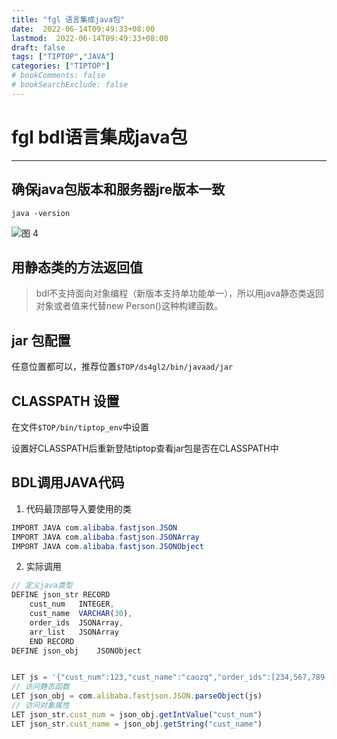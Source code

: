 ```yaml
---
title: "fgl 语言集成java包"
date:  2022-06-14T09:49:33+08:00
lastmod:  2022-06-14T09:49:33+08:00
draft: false
tags: ["TIPTOP","JAVA"]
categories: ["TIPTOP"]
# bookComments: false
# bookSearchExclude: false
---
```



# fgl bdl语言集成java包

---
## 确保java包版本和服务器jre版本一致
`java -version`

![图 4](/mk_img/2022-6-14-2-53-324-1.png)  



## 用静态类的方法返回值
> bdl不支持面向对象编程（新版本支持单功能单一），所以用java静态类返回对象或者值来代替new Person()这种构建函数。

## jar 包配置
任意位置都可以，推荐位置`$TOP/ds4gl2/bin/javaad/jar`

## CLASSPATH 设置
在文件`$TOP/bin/tiptop_env`中设置

设置好CLASSPATH后重新登陆tiptop查看jar包是否在CLASSPATH中

## BDL调用JAVA代码

1. 代码最顶部导入要使用的类

```java
IMPORT JAVA com.alibaba.fastjson.JSON
IMPORT JAVA com.alibaba.fastjson.JSONArray
IMPORT JAVA com.alibaba.fastjson.JSONObject
```

2. 实际调用
```js
// 定义java类型
DEFINE json_str RECORD
    cust_num   INTEGER,
    cust_name  VARCHAR(30),
    order_ids  JSONArray,
    arr_list   JSONArray
    END RECORD
DEFINE json_obj    JSONObject


LET js = '{"cust_num":123,"cust_name":"caozq","order_ids":[234,567,789],"arr_list":[{"aa":"aa","bb":"cc"},{"aa":"aa1","bb":"bb1"}]}'
// 访问静态函数
LET json_obj = com.alibaba.fastjson.JSON.parseObject(js)
// 访问对象属性
LET json_str.cust_num = json_obj.getIntValue("cust_num")
LET json_str.cust_name = json_obj.getString("cust_name")

```
